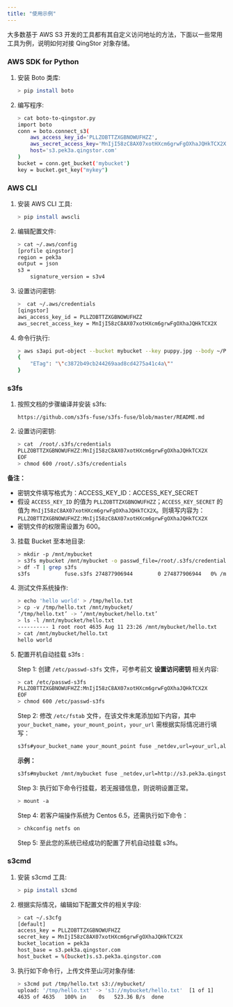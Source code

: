 ```yaml
---
title: "使用示例"
---
```



大多数基于 AWS S3 开发的工具都有其自定义访问地址的方法，下面以一些常用工具为例，说明如何对接 QingStor 对象存储。

### AWS SDK for Python

1. 安装 Boto 类库:

   ```bash
   > pip install boto
   ```

2. 编写程序:

   ```bash
   > cat boto-to-qingstor.py
   import boto
   conn = boto.connect_s3(
       aws_access_key_id='PLLZOBTTZXGBNOWUFHZZ',
       aws_secret_access_key='MnIjI58zC8AX07xotHXcm6grwFgOXhaJQHkTCX2X',
       host='s3.pek3a.qingstor.com'
   )
   bucket = conn.get_bucket('mybucket')
   key = bucket.get_key("mykey")
   ```

### AWS CLI

1. 安装 AWS CLI 工具:

   ```bash
   > pip install awscli
   ```

2. 编辑配置文件:

   ```bash
   > cat ~/.aws/config
   [profile qingstor]
   region = pek3a
   output = json
   s3 =
       signature_version = s3v4
   ```

3. 设置访问密钥:

   ```bash
   >  cat ~/.aws/credentials
   [qingstor]
   aws_access_key_id = PLLZOBTTZXGBNOWUFHZZ
   aws_secret_access_key = MnIjI58zC8AX07xotHXcm6grwFgOXhaJQHkTCX2X
   ```

4. 命令行执行:

   ```bash
   > aws s3api put-object --bucket mybucket --key puppy.jpg --body ~/Pictures/puppy.jpg --endpoint-url 'https://s3.pek3a.qingstor.com' --profile qingstor
   {
       "ETag": "\"c3872b49cb244269aad8cd4275a41c4a\""
   }
   ```

### s3fs

1. 按照文档的步骤编译并安装 s3fs:

   ```plain_text
   https://github.com/s3fs-fuse/s3fs-fuse/blob/master/README.md
   ```

2. 设置访问密钥:

   ```bash
   > cat  /root/.s3fs/credentials
   PLLZOBTTZXGBNOWUFHZZ:MnIjI58zC8AX07xotHXcm6grwFgOXhaJQHkTCX2X
   EOF
   > chmod 600 /root/.s3fs/credentials
   ```

**备注：**
- 密钥文件填写格式为：ACCESS_KEY_ID：ACCESS_KEY_SECRET
- 假设 `ACCESS_KEY_ID` 的值为 `PLLZOBTTZXGBNOWUFHZZ`；`ACCESS_KEY_SECRET` 的值为 `MnIjI58zC8AX07xotHXcm6grwFgOXhaJQHkTCX2X`。则填写内容为：`PLLZOBTTZXGBNOWUFHZZ:MnIjI58zC8AX07xotHXcm6grwFgOXhaJQHkTCX2X`
- 密钥文件的权限需设置为 600。

3. 挂载 Bucket 至本地目录:

   ```bash
   > mkdir -p /mnt/mybucket
   > s3fs mybucket /mnt/mybucket -o passwd_file=/root/.s3fs/credentials -o url=http://s3.pek3a.qingstor.com
   > df -T | grep s3fs
   s3fs           fuse.s3fs 274877906944        0 274877906944   0% /mnt/mybucket
   ```

4. 测试文件系统操作:

   ```bash
   > echo 'hello world' > /tmp/hello.txt
   > cp -v /tmp/hello.txt /mnt/mybucket/
   ‘/tmp/hello.txt’ -> ‘/mnt/mybucket/hello.txt’
   > ls -l /mnt/mybucket/hello.txt
   ---------- 1 root root 4635 Aug 11 23:26 /mnt/mybucket/hello.txt
   > cat /mnt/mybucket/hello.txt
   hello world
   ```

5. 配置开机自动挂载 s3fs :

   Step 1: 创建 `/etc/passwd-s3fs` 文件，可参考前文 **设置访问密钥** 相关内容:
   ```bash
   > cat /etc/passwd-s3fs
   PLLZOBTTZXGBNOWUFHZZ:MnIjI58zC8AX07xotHXcm6grwFgOXhaJQHkTCX2X
   EOF
   > chmod 600 /etc/passwd-s3fs
   ```

   Step 2: 修改 `/etc/fstab` 文件，在该文件末尾添加如下内容，其中 `your_bucket_name`，`your_mount_point`，`your_url` 需根据实际情况进行填写：
   ```bash
   s3fs#your_bucket_name your_mount_point fuse _netdev,url=your_url,allow_other 0 0
   ```
  
   **示例：**
   ```bash
   s3fs#mybucket /mnt/mybucket fuse _netdev,url=http://s3.pek3a.qingstor.com,allow_other 0 0
   ```

   Step 3: 执行如下命令行挂载，若无报错信息，则说明设置正常。
   ```bash
   > mount -a
   ```

   Step 4: 若客户端操作系统为 Centos 6.5，还需执行如下命令：
   ```bash
   > chkconfig netfs on
   ```

   Step 5: 至此您的系统已经成功的配置了开机自动挂载 s3fs。

### s3cmd

1. 安装 s3cmd 工具:

   ```bash
   > pip install s3cmd
   ```

2. 根据实际情况，编辑如下配置文件的相关字段:

   ```bash
   > cat ~/.s3cfg
   [default]
   access_key = PLLZOBTTZXGBNOWUFHZZ
   secret_key = MnIjI58zC8AX07xotHXcm6grwFgOXhaJQHkTCX2X
   bucket_location = pek3a
   host_base = s3.pek3a.qingstor.com
   host_bucket = %(bucket)s.s3.pek3a.qingstor.com
   ```

3. 执行如下命令行，上传文件至山河对象存储:

   ```bash
   > s3cmd put /tmp/hello.txt s3://mybucket/
   upload: '/tmp/hello.txt' -> 's3://mybucket/hello.txt'  [1 of 1]
   4635 of 4635   100% in    0s   523.36 B/s  done
   ```
